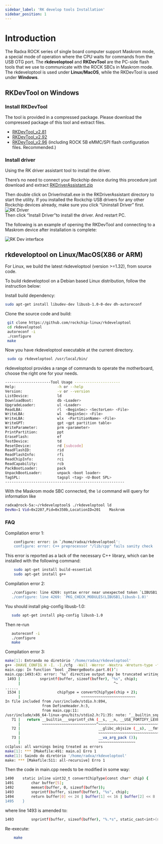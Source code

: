 ```yaml
---
sidebar_label: 'RK develop tools Installation'
sidebar_position: 1
---
```


# Introduction

The Radxa ROCK series of single board computer support Maskrom mode, a special mode of operation where the CPU waits for commands from the USB OTG port.
The **rkdeveloptool** and **RKDevTool** are the PC-side flash tools that we use to communicate with the ROCK SBCs in Maskrom mode. 
The rkdeveloptool is used under **Linux/MacOS**, while the RKDevTool is used under **Windows**.

## RKDevTool on Windows

### Install RKDevTool

The tool is provided in a compressed package. Please download the compressed package of this tool and extract files.  

 - [RKDevTool_v2.81](https://dl.radxa.com/tools/windows/RKDevTool_Release_v2.81.zip)
 - [RKDevTool_v2.92](https://dl.radxa.com/tools/windows/windows_RKDevTool_Release_v2.92.zip)
 - [RKDevTool_v2.96](https://dl.radxa.com/tools/windows/RKDevTool_Release_v2.96-20221121.rar) (including ROCK 5B eMMC/SPI flash configuration files. Recommended.)

### Install driver

Using the RK driver assistant tool to install the driver.

There’s no need to connect your Rockchip device during this procedure just download and extract [RKDriverAssistant.zip](https://dl.radxa.com/tools/windows/DriverAssitant_v5.0.zip)

Then double click on DriverInstall.exe in the RKDriverAssistant directory to start the utility. If you installed the Rockchip USB drivers for any other Rockchip devices already, make sure you click “Uninstall Driver” first.  
![RK Driver](/img/configuration/RK-Driver-Assistant-Install-Uninstall.webp)  
Then click “Install Driver”to install the driver. And restart PC.

The following is an example of opening the RKDevTool and connecting to a Maskrom device after installation is complete:  

![RK Dev interface](/img/rock5a/on-maskrom.webp)

## rkdeveloptool on Linux/MacOS(X86 or ARM)

For Linux, we build the latest rkdeveloptool (version >=1.32), from source code.

To build rkdeveloptool on a Debian based Linux distribution, follow the instruction below:

Install build dependency: 

```bash
sudo apt-get install libudev-dev libusb-1.0-0-dev dh-autoreconf
```

Clone the source code and build: 

```bash
 git clone https://github.com/rockchip-linux/rkdeveloptool
 cd rkdeveloptool
 autoreconf -i
 ./configure
 make
```

Now you have rkdeveloptool executable at the current directory.

```bash
 sudo cp rkdeveloptool /usr/local/bin/
```

rkdeveloptool provides a range of commands to operate the motherboard, choose the right one for your needs.  

```bash
---------------------Tool Usage ---------------------
Help:                   -h or --help
Version:                -v or --version
ListDevice:             ld
DownloadBoot:           db <Loader>
UpgradeLoader:          ul <Loader>
ReadLBA:                rl  <BeginSec> <SectorLen> <File>
WriteLBA:               wl  <BeginSec> <File>
WriteLBA:               wlx  <PartitionName> <File>
WriteGPT:               gpt <gpt partition table>
WriteParameter:         prm <parameter>
PrintPartition:         ppt
EraseFlash:             ef
TestDevice:             td
ResetDevice:            rd [subcode]
ReadFlashID:            rid
ReadFlashInfo:          rfi
ReadChipInfo:           rci
ReadCapability:         rcb
PackBootLoader:         pack
UnpackBootLoader:       unpack <boot loader>
TagSPL:                 tagspl <tag> <U-Boot SPL>
-------------------------------------------------------
```

With the Maskrom mode SBC connected, the `ld` command will query for information like  

```bash
radxa@rock-5a:~/rkdeveloptool$ ./rkdeveloptool ld
DevNo=1 Vid=0x2207,Pid=0x350b,LocationID=201    Maskrom
```


### FAQ

Compilation error 1:

```bash
    configure: error: in `/home/radxa/rkdeveloptool':
    configure: error: C++ preprocessor "/lib/cpp" fails sanity check

```

This error is reported as a lack of the necessary C++ library, which can be installed with the following command:  

```bash
    sudo apt-get install build-essential
    sudo apt-get install g++
```

Compilation error 2:

```bash
   ./configure: line 4269: syntax error near unexpected token `LIBUSB1,libusb-1.0'
   ./configure: line 4269: `PKG_CHECK_MODULES(LIBUSB1,libusb-1.0)'
```

You should install pkg-config libusb-1.0:  

```bash
   sudo apt-get install pkg-config libusb-1.0
```

Then re-run  

```bash
   autoreconf -i
   ./configure
   make
```

Compilation error 3:  

```bash
make[1]: Entrando no diretório '/home/radxa/rkdeveloptool'
g++ -DHAVE_CONFIG_H -I. -I./cfg  -Wall -Werror -Wextra -Wreturn-type -fno-strict-aliasing -D_FILE_OFFSET_BITS=64 -D_LARGE_FILE -I/usr/include/libusb-1.0   -g -O2 -MT main.o -MD -MP -MF .deps/main.Tpo -c -o main.o main.cpp
main.cpp: In function ‘bool _Z9mergeBootv.part.0()’:
main.cpp:1493:43: error: ‘%s’ directive output may be truncated writing up to 557 bytes into a region of size 5 [-Werror=format-truncation=]
 1493 |         snprintf(buffer, sizeof(buffer), "%s", chip);
      |                                           ^~
......
 1534 |                 chipType = convertChipType(chip + 2);
      |                            ~~~~~~~~~~~~~~~~~~~~~~~~~
In file included from /usr/include/stdio.h:894,
                 from DefineHeader.h:3,
                 from main.cpp:11:
/usr/include/x86_64-linux-gnu/bits/stdio2.h:71:35: note: ‘__builtin_snprintf’ output between 1 and 558 bytes into a destination of size 5
   71 |   return __builtin___snprintf_chk (__s, __n, __USE_FORTIFY_LEVEL - 1,
      |          ~~~~~~~~~~~~~~~~~~~~~~~~~^~~~~~~~~~~~~~~~~~~~~~~~~~~~~~~~~~~
   72 |                                    __glibc_objsize (__s), __fmt,
      |                                    ~~~~~~~~~~~~~~~~~~~~~~~~~~~~~
   73 |                                    __va_arg_pack ());
      |                                    ~~~~~~~~~~~~~~~~~
cc1plus: all warnings being treated as errors
make[1]: *** [Makefile:491: main.o] Erro 1
make[1]: Saindo do diretório '/home/radxa/rkdeveloptool'
make: *** [Makefile:511: all-recursive] Erro 1
```

Then the code in main.cpp needs to be modified in some way:  

```bash
1490    static inline uint32_t convertChipType(const char* chip) {
1491	    char buffer[5];
1492	    memset(buffer, 0, sizeof(buffer));
1493	    snprintf(buffer, sizeof(buffer), "%s", chip);
1494	    return buffer[0] << 24 | buffer[1] << 16 | buffer[2] << 8 | buffer[3];
1495    }
```

where line 1493 is amended to:

```bash
1493        snprintf(buffer, sizeof(buffer), "%.*s", static_cast<int>(sizeof(buffer) - 1), chip);
```

Re-execute: 

```bash
    make
```




